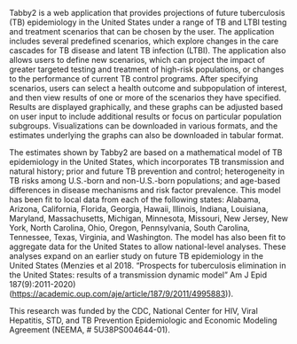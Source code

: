 Tabby2 is a web application that provides projections of future tuberculosis
(TB) epidemiology in the United States under a range of TB and LTBI testing and
treatment scenarios that can be chosen by the user. The application includes
several predefined scenarios, which explore changes in the care cascades for TB
disease and latent TB infection (LTBI). The application also allows users to
define new scenarios, which can project the impact of greater targeted testing
and treatment of high-risk populations, or changes to the performance of
current TB control programs. After specifying scenarios, users can select a
health outcome and subpopulation of interest, and then view results of one or
more of the scenarios they have specified. Results are displayed graphically,
and these graphs can be adjusted based on user input to include additional
results or focus on particular population subgroups. Visualizations can be
downloaded in various formats, and the estimates underlying the graphs can also
be downloaded in tabular format.

The estimates shown by Tabby2 are based on a mathematical model of TB
epidemiology in the United States, which incorporates TB transmission and
natural history; prior and future TB prevention and control; heterogeneity in
TB risks among U.S.-born and non-U.S.-born populations; and age-based
differences in disease mechanisms and risk factor prevalence. This model has been
fit to local data from each of the following states: Alabama, Arizona, California,
Florida, Georgia, Hawaii, Illinois, Indiana, Louisiana, Maryland, Massachusetts,
Michigan, Minnesota, Missouri, New Jersey, New York, North Carolina, Ohio, Oregon,
Pennsylvania, South Carolina, Tennessee, Texas, Virginia, and Washington. The model
has also been fit to aggregate data for the United States to allow national-level 
analyses. These analyses expand on an earlier study on future TB epidemiology in
the United States (Menzies et al 2018. “Prospects for tuberculosis elimination in
the United States: results of a transmission dynamic model” Am J Epid
187(9):2011-2020) (<https://academic.oup.com/aje/article/187/9/2011/4995883>)).  

This research was funded by the CDC, National Center for HIV, Viral Hepatitis,
STD, and TB Prevention Epidemiologic and Economic Modeling Agreement (NEEMA, \#
5U38PS004644-01).

